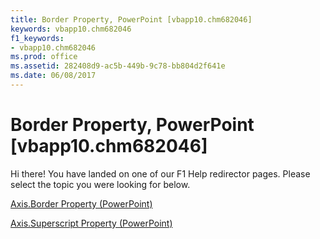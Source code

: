 ```yaml
---
title: Border Property, PowerPoint [vbapp10.chm682046]
keywords: vbapp10.chm682046
f1_keywords:
- vbapp10.chm682046
ms.prod: office
ms.assetid: 282408d9-ac5b-449b-9c78-bb804d2f641e
ms.date: 06/08/2017
---
```



# Border Property, PowerPoint [vbapp10.chm682046]

Hi there! You have landed on one of our F1 Help redirector pages. Please select the topic you were looking for below.

[Axis.Border Property (PowerPoint)](http://msdn.microsoft.com/library/fee770aa-879b-17ab-0906-1b0c1faa8a2b%28Office.15%29.aspx)

[Axis.Superscript Property (PowerPoint)](http://msdn.microsoft.com/library/3ac4f922-8a45-5b1d-7927-c53b66ede45e%28Office.15%29.aspx)


